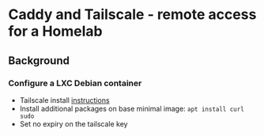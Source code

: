 # Caddy and Tailscale - remote access for a Homelab

## Background

### Configure a LXC Debian container

* Tailscale install [instructions](https://tailscale.com/kb/1174/install-debian-bookworm)
* Install additional packages on base minimal image: `apt install curl sudo`
* Set no expiry on the tailscale key
